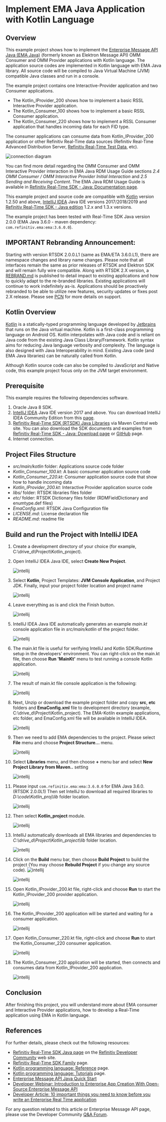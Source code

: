 # Implement EMA Java Application with Kotlin Language

## Overview

This example project shows how to implement the [Enterprise Message API Java (EMA Java)](https://developers.refinitiv.com/elektron/elektron-sdk-java) (formerly known as Elektron Message API) OMM Consumer and OMM Provider applications with Kotlin language. The application source codes are implemented in Kotlin language with EMA Java library. All source code will be compiled to Java Virtual Machine (JVM) compatible Java classes and run in a console.   

The example project contains one Interactive-Provider application and two Consumer applications. 
- The Kotlin_IProvider_200 shows how to implement a basic RSSL Interactive Provider application. 
- The Kotlin_Consumer_100 shows how to implement a basic RSSL Consumer application.
- The Kotlin_Consumer_220 shows how to implement a RSSL Consumer application that handles incoming data for each FID type.

The consumer applications can consume data from Kotlin_IProvider_200 application or other Refinitiv Real-Time data sources (Refinitiv Real-Time Advanced Distribution Server, [Refinitiv Real-Time Test Data](https://developers.refinitiv.com/pages/elektron-test-data-1), etc).

![connection diagram](./images/diagram.png "connection diagram")

You can find more detail regarding the OMM Consumer and OMM Interactive Provider interaction in EMA Java RDM Usage Guide sections *2.4 OMM Consumer / OMM Interactive Provider Initial Interaction* and *2.5 Sending and Receiving Content*. The EMA Java RDM Usage Guide is available in [Refinitiv Real-Time SDK - Java: Documentation page](https://developers.refinitiv.com/elektron/elektron-sdk-java/docs).

This example project and source code are compatible with [Kotlin](https://kotlinlang.org/) version 1.2.50 and above, [IntelliJ IDEA](https://www.jetbrains.com/idea/) Java IDE versions 2017/2018/2019 and [Refinitiv Real-Time SDK - Java edition](https://developers.refinitiv.com/elektron/elektron-sdk-java) 1.2.x and 1.3.x versions.

The example project has been tested with Real-Time SDK Java version 2.0.0 (EMA Java 3.6.0 - maven dependency: ```com.refinitiv.ema:ema:3.6.0.0```).

## IMPORTANT Rebranding Announcement: 

Starting with version RTSDK 2.0.0.L1 (same as EMA/ETA 3.6.0.L1), there are namespace changes and library name changes. Please note that all interfaces remain the same as prior releases of RTSDK and Elektron SDK and will remain fully wire compatible. Along with RTSDK 2.X version, a [REBRAND.md](https://github.com/Refinitiv/Real-Time-SDK/blob/master/REBRAND.md) is published to detail impact to existing applications and how to quickly adapt to the re-branded libraries. Existing applications will continue to work indefinitely as-is.  Applications should be proactively rebranded to be able to utilize new features, security updates or fixes post 2.X release. Please see [PCN](https://my.refinitiv.com/content/mytr/en/pcnpage/12072.html?_ga=2.103280071.632863608.1606731450-325683966.1598503157) for more details on support. 

## Kotlin Overview

[Kotlin](https://kotlinlang.org/) is a statically-typed programming language developed by [Jetbrains](https://www.jetbrains.com/) that runs on the Java virtual machine. Kotlin is a first-class programming language on Android OS. Kotlin interpolates with Java code and is reliant on Java code from the existing Java Class Library/Framework. Kotlin syntax aims for reducing Java language verbosity and complexity. The language is also designed with Java Interoperability in mind. Existing Java code (and EMA Java libraries) can be naturally called from Kotlin. 

Although Kotlin source code can also be compiled to JavaScript and Native code, this example project focus only on the JVM target environment.

## Prerequisite
This example requires the following dependencies software.
1. Oracle Java 8 SDK.
2. [IntelliJ IDEA](https://www.jetbrains.com/idea/) Java IDE version 2017 and above. You can download IntelliJ IDEA Community Edition from this [page](https://www.jetbrains.com/idea/download/index.html). 
3. [Refinitiv Real-Time SDK (RTSDK) Java Libraries](https://mvnrepository.com/artifact/com.refinitiv.ema/ema) via Maven Central web site. You can also download the SDK documents and examples from [Refinitiv Real-Time SDK - Java: Download page](https://developers.refinitiv.com/en/api-catalog/elektron/elektron-sdk-java/download) or [GitHub](https://github.com/Refinitiv/Real-Time-SDK) page.
4. Internet connection.
<!-- 
4. If you prefer to use Kotlin command-line compiler, [Apache ANT](http://ant.apache.org/) version 1.8.2 and above is required.
5. If you prefer to use Kotlin [command line compiler](https://github.com/JetBrains/kotlin/releases/latest), you can manually download and install it by following instruction in [Kotlin - Working with the Command Line Compiler page](https://kotlinlang.org/docs/tutorials/command-line.html).
-->

## Project Files Structure
- *src/main/kotlin* folder: Applications source code folder
- *Kotlin_Consumer_100.kt*: A basic consumer application source code 
- *Kotlin_Consumer_220.kt*: Consumer application source code that show how to handle incoming data
- *Kotlin_IProvider_200.kt*: Interactive Provider application source code
- *libs/* folder: RTSDK libraries files folder
- *etc/* folder: RTSDK Dictionary files folder (RDMFieldDictionary and enumtype.def files)
- *EmaConfig.xml*: RTSDK Java Configuration file
- *LICENSE.md*: License declaration file
- *README.md*: readme file

## Build and run the Project with IntelliJ IDEA
1. Create a development directory of your choice (for example, C:\drive_d\Project\Kotlin_project).
2. Open IntelliJ IDEA Java IDE, select **Create New Project**.

    ![intellij](./images/rebranding/kotlin_1.png "create new project")

3. Select **Kotlin**, Project Templates: **JVM Console Application**, and Project JDK. Finally, input your project folder location and project name

    ![intellij](./images/rebranding/kotlin_2.png "select Kotlin/JVM")

4. Leave everything as is and click the Finish button.

    ![intellij](./images/rebranding/kotlin_3.png "set project template")

5. IntelliJ IDEA Java IDE automatically generates an example *main.kt* console application file in *src/main/kotlin* of the project folder.

    ![intellij](./images/rebranding/kotlin_4.png "main.kt example")

6. The main.kt file is useful for verifying IntelliJ and Kotlin SDK/Runtime setup in the developers' environment. You can right-click on the main.kt file, then choose **Run 'MainKt'** menu to test running a console Kotlin application.

    ![intellij](./images/rebranding/kotlin_5.png "run main.kt example")

7. The result of main.kt file console application is the following:

    ![intellij](./images/rebranding/kotlin_6.png "main.kt result")

8. Next, Unzip or download the example project folder and copy **src**, **etc** folders and **EmaConfig.xml** file to development directory (example, C:\drive_d\Project\Kotlin_project). The EMA-Kotiln example applications, etc folder, and EmaConfig.xml file will be available in IntelliJ IDEA.

    ![intellij](./images/rebranding/kotlin_7.png "EMA-Kotlin project setup 1")

9. Then we need to add EMA dependencies to the project. Please select **File** menu and choose **Project Structure...** menu.

    ![intellij](./images/rebranding/kotlin_8.png "EMA-Kotlin project setup 2")

10. Select **Libraries** menu, and then choose **+** menu bar and select **New Project Library from Maven..** setting 

    ![intellij](./images/rebranding/kotlin_10.png "EMA-Kotlin project setup 3")

11. Please input ```com.refinitiv.ema:ema:3.6.0.0``` for EMA Java 3.6.0. (RTSDK 2.0.0L1) Then set IntelliJ to download all required libraries to *D:\code\Kotlin_proj\lib* folder location.

    ![intellij](./images/rebranding/kotlin_11.png "add EMA Java libraries from Maven Central")

12. Then select **Kotlin_project** module.

    ![intellij](./images/rebranding/kotlin_12.png "add EMA Java libraries from Maven Central 2")

13. IntelliJ automatically downloads all EMA libraries and dependencies to *C:\drive_d\Project\Kotlin_project\lib* folder location.

    ![intellij](./images/rebranding/kotlin_13.png "All libraries are downloaded success")

14. Click on the **Build** menu bar, then choose **Build Project** to build the project (You may choose **Rebuild Project** if you change any source code).
    ![intellij](./images/rebranding/kotlin_14.png "build project")

    ![intellij](./images/rebranding/kotlin_15.png "build project result")

15. Open Kotlin_IProvider_200.kt file, right-click and choose **Run** to start the Kotlin_IProvider_200 provider application.

    ![intellij](./images/rebranding/kotlin_16.png "Running Kotlin_IProvider_200")

16. The Kotlin_IProvider_200 application will be started and waiting for a consumer application.

    ![intellij](./images/rebranding/kotlin_17.png "Running Kotlin_IProvider_200 console")

17. Open Kotlin_Consumer_220.kt file, right-click and choose **Run** to start the Kotlin_Consumer_220 consumer application.

    ![intellij](./images/rebranding/kotlin_18.png "Running Kotlin_Consumer_220")

14. The Kotlin_Consumer_220 application will be started, then connects and consumes data from Kotlin_IProvider_200 application.

    ![intellij](./images/rebranding/kotlin_19.png "Running Kotlin_Consumer_220 console")

## Conclusion

After finishing this project, you will understand more about EMA consumer and Interactive Provider applications,  how to develop a Real-Time application using EMA in Kotlin language.


## References
For further details, please check out the following resources:
* [Refinitiv Real-Time SDK Java page](https://developers.refinitiv.com/en/api-catalog/elektron/elektron-sdk-java) on the [Refinitiv Developer Community](https://developers.refinitiv.com/) web site.
* [Refinitiv Real-Time SDK Family](https://developers.refinitiv.com/en/use-cases-catalog/refinitiv-real-time) page.
* [Kotlin programming language: Reference](https://kotlinlang.org/docs/reference/) page.
* [Kotlin programming language: Tutorials](https://kotlinlang.org/docs/tutorials/) page.
* [Enterprise Message API Java Quick Start](https://developers.refinitiv.com/en/api-catalog/elektron/elektron-sdk-java/quick-start)
* [Developer Webinar: Introduction to Enterprise App Creation With Open-Source Enterprise Message API](https://www.youtube.com/watch?v=2pyhYmgHxlU)
* [Developer Article: 10 important things you need to know before you write an Enterprise Real Time application](https://developers.refinitiv.com/article/10-important-things-you-need-know-you-write-elektron-real-time-application)

For any question related to this article or Enterprise Message API page, please use the Developer Community [Q&A Forum](https://community.developers.refinitiv.com/).
